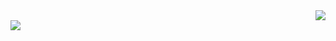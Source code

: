 <div id="header" align="right">
<img src="https://media3.giphy.com/media/PTBVMsYIOB0SBP4MVe/giphy.webp?cid=ecf05e47zbawqhe07l654s519q6n7wqxcslwru04at5nuglp&ep=v1_gifs_search&rid=giphy.webp&ct=g"/>
</div>

<div id="header" align="left">
<img src=" https://i.gifer.com/origin/60/607565974f77e3cd227fbcfb6b34e34d_w200.webp"/>
</div>


